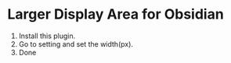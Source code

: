# Larger Display Area for Obsidian

1. Install this plugin.
2. Go to setting and set the width(px).
3. Done
